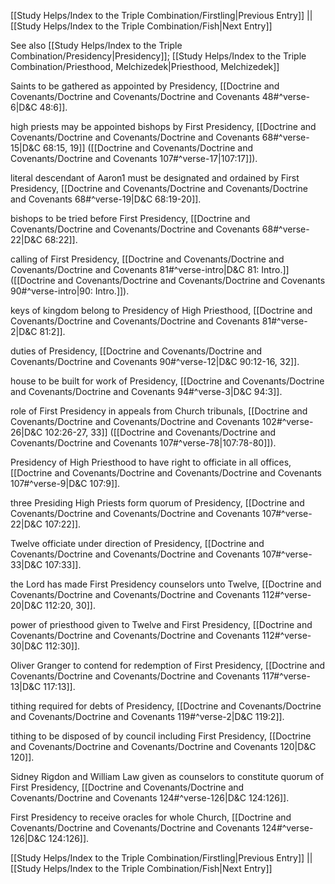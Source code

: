 [[Study Helps/Index to the Triple Combination/Firstling|Previous Entry]]  ||  [[Study Helps/Index to the Triple Combination/Fish|Next Entry]]

 See also [[Study Helps/Index to the Triple Combination/Presidency|Presidency]]; [[Study Helps/Index to the Triple Combination/Priesthood, Melchizedek|Priesthood, Melchizedek]]

 Saints to be gathered as appointed by Presidency, [[Doctrine and Covenants/Doctrine and Covenants/Doctrine and Covenants 48#^verse-6|D&C 48:6]].

 high priests may be appointed bishops by First Presidency, [[Doctrine and Covenants/Doctrine and Covenants/Doctrine and Covenants 68#^verse-15|D&C 68:15, 19]] ([[Doctrine and Covenants/Doctrine and Covenants/Doctrine and Covenants 107#^verse-17|107:17]]).

 literal descendant of Aaron1 must be designated and ordained by First Presidency, [[Doctrine and Covenants/Doctrine and Covenants/Doctrine and Covenants 68#^verse-19|D&C 68:19-20]].

 bishops to be tried before First Presidency, [[Doctrine and Covenants/Doctrine and Covenants/Doctrine and Covenants 68#^verse-22|D&C 68:22]].

 calling of First Presidency, [[Doctrine and Covenants/Doctrine and Covenants/Doctrine and Covenants 81#^verse-intro|D&C 81: Intro.]] ([[Doctrine and Covenants/Doctrine and Covenants/Doctrine and Covenants 90#^verse-intro|90: Intro.]]).

 keys of kingdom belong to Presidency of High Priesthood, [[Doctrine and Covenants/Doctrine and Covenants/Doctrine and Covenants 81#^verse-2|D&C 81:2]].

 duties of Presidency, [[Doctrine and Covenants/Doctrine and Covenants/Doctrine and Covenants 90#^verse-12|D&C 90:12-16, 32]].

 house to be built for work of Presidency, [[Doctrine and Covenants/Doctrine and Covenants/Doctrine and Covenants 94#^verse-3|D&C 94:3]].

 role of First Presidency in appeals from Church tribunals, [[Doctrine and Covenants/Doctrine and Covenants/Doctrine and Covenants 102#^verse-26|D&C 102:26-27, 33]] ([[Doctrine and Covenants/Doctrine and Covenants/Doctrine and Covenants 107#^verse-78|107:78-80]]).

 Presidency of High Priesthood to have right to officiate in all offices, [[Doctrine and Covenants/Doctrine and Covenants/Doctrine and Covenants 107#^verse-9|D&C 107:9]].

 three Presiding High Priests form quorum of Presidency, [[Doctrine and Covenants/Doctrine and Covenants/Doctrine and Covenants 107#^verse-22|D&C 107:22]].

 Twelve officiate under direction of Presidency, [[Doctrine and Covenants/Doctrine and Covenants/Doctrine and Covenants 107#^verse-33|D&C 107:33]].

 the Lord has made First Presidency counselors unto Twelve, [[Doctrine and Covenants/Doctrine and Covenants/Doctrine and Covenants 112#^verse-20|D&C 112:20, 30]].

 power of priesthood given to Twelve and First Presidency, [[Doctrine and Covenants/Doctrine and Covenants/Doctrine and Covenants 112#^verse-30|D&C 112:30]].

 Oliver Granger to contend for redemption of First Presidency, [[Doctrine and Covenants/Doctrine and Covenants/Doctrine and Covenants 117#^verse-13|D&C 117:13]].

 tithing required for debts of Presidency, [[Doctrine and Covenants/Doctrine and Covenants/Doctrine and Covenants 119#^verse-2|D&C 119:2]].

 tithing to be disposed of by council including First Presidency, [[Doctrine and Covenants/Doctrine and Covenants/Doctrine and Covenants 120|D&C 120]].

 Sidney Rigdon and William Law given as counselors to constitute quorum of First Presidency, [[Doctrine and Covenants/Doctrine and Covenants/Doctrine and Covenants 124#^verse-126|D&C 124:126]].

 First Presidency to receive oracles for whole Church, [[Doctrine and Covenants/Doctrine and Covenants/Doctrine and Covenants 124#^verse-126|D&C 124:126]].

[[Study Helps/Index to the Triple Combination/Firstling|Previous Entry]]  ||  [[Study Helps/Index to the Triple Combination/Fish|Next Entry]]